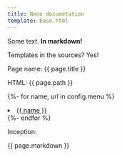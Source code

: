 ```yaml
---
title: Nene documetation
template: base.html
---
```


Some text. **In markdown!**

Templates in the sources? Yes!

Page name: {{ page.title }}

HTML: {{ page.path }}

{%- for name, url in config.menu %}
<li class="nav-item">
  <a class="nav-link" href="{{ url }}">{{ name }}</a>
</li>
{%- endfor %}

Inception:

{{ page.markdown }}
